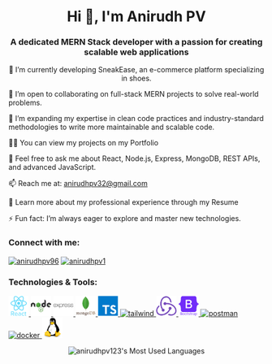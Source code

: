 <h1 align="center">Hi 👋, I'm Anirudh PV</h1> <h3 align="center">A dedicated MERN Stack developer with a passion for creating scalable web applications</h3> <p align="center">
🔭 I’m currently developing SneakEase, an e-commerce platform specializing in shoes.

👯 I’m open to collaborating on full-stack MERN projects to solve real-world problems.

🌱 I’m expanding my expertise in clean code practices and industry-standard methodologies to write more maintainable and scalable code.

👨‍💻 You can view my projects on my Portfolio

💬 Feel free to ask me about React, Node.js, Express, MongoDB, REST APIs, and advanced JavaScript.

📫 Reach me at: anirudhpv32@gmail.com

📄 Learn more about my professional experience through my Resume

⚡ Fun fact: I’m always eager to explore and master new technologies.

<h3 align="left">Connect with me:</h3> <p align="left"> <a href="https://twitter.com/anirudhpv96" target="blank"><img align="center" src="https://raw.githubusercontent.com/rahuldkjain/github-profile-readme-generator/master/src/images/icons/Social/twitter.svg" alt="anirudhpv96" height="30" width="40" /></a> <a href="https://linkedin.com/in/anirudhpv1" target="blank"><img align="center" src="https://raw.githubusercontent.com/rahuldkjain/github-profile-readme-generator/master/src/images/icons/Social/linked-in-alt.svg" alt="anirudhpv1" height="30" width="40" /></a> </p>
<h3 align="left">Technologies & Tools:</h3> <p align="left"> <a href="https://reactjs.org/" target="_blank" rel="noreferrer"> <img src="https://raw.githubusercontent.com/devicons/devicon/master/icons/react/react-original-wordmark.svg" alt="react" width="40" height="40"/> </a> <a href="https://nodejs.org" target="_blank" rel="noreferrer"> <img src="https://raw.githubusercontent.com/devicons/devicon/master/icons/nodejs/nodejs-original-wordmark.svg" alt="nodejs" width="40" height="40"/> </a> <a href="https://expressjs.com" target="_blank" rel="noreferrer"> <img src="https://raw.githubusercontent.com/devicons/devicon/master/icons/express/express-original-wordmark.svg" alt="express" width="40" height="40"/> </a> <a href="https://www.mongodb.com/" target="_blank" rel="noreferrer"> <img src="https://raw.githubusercontent.com/devicons/devicon/master/icons/mongodb/mongodb-original-wordmark.svg" alt="mongodb" width="40" height="40"/> </a> <a href="https://www.typescriptlang.org/" target="_blank" rel="noreferrer"> <img src="https://raw.githubusercontent.com/devicons/devicon/master/icons/typescript/typescript-original.svg" alt="typescript" width="40" height="40"/> </a> <a href="https://tailwindcss.com/" target="_blank" rel="noreferrer"> <img src="https://www.vectorlogo.zone/logos/tailwindcss/tailwindcss-icon.svg" alt="tailwind" width="40" height="40"/> </a> <a href="https://redux.js.org" target="_blank" rel="noreferrer"> <img src="https://raw.githubusercontent.com/devicons/devicon/master/icons/redux/redux-original.svg" alt="redux" width="40" height="40"/> </a> <a href="https://getbootstrap.com/" target="_blank" rel="noreferrer"> <img src="https://raw.githubusercontent.com/devicons/devicon/master/icons/bootstrap/bootstrap-plain-wordmark.svg" alt="bootstrap" width="40" height="40"/> </a> <a href="https://postman.com" target="_blank" rel="noreferrer"> <img src="https://www.vectorlogo.zone/logos/getpostman/getpostman-icon.svg" alt="postman" width="40" height="40"/> </a> <a href="https://www.docker.com/" target="_blank" rel="noreferrer"> <img src="https://www.vectorlogo.zone/logos/docker/docker-icon.svg" alt="docker" width="40" height="40"/> </a> <a href="https://www.linux.org/" target="_blank" rel="noreferrer"> <img src="https://raw.githubusercontent.com/devicons/devicon/master/icons/linux/linux-original.svg" alt="linux" width="40" height="40"/> </a> </p>
<p align="center"> <img src="https://github-readme-stats.vercel.app/api/top-langs?username=anirudhpv123&show_icons=true&locale=en&layout=compact" alt="anirudhpv123's Most Used Languages"/> </p>
